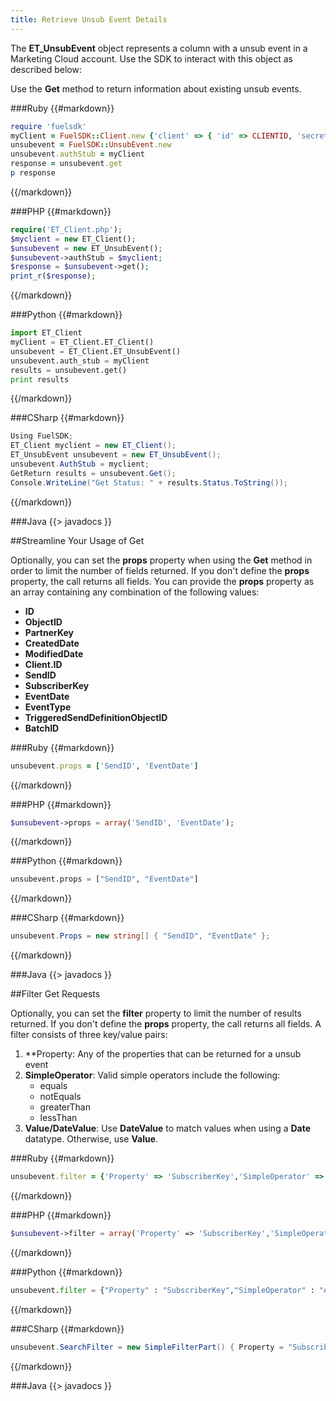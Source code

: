 ```yaml
---
title: Retrieve Unsub Event Details
---
```

The **ET_UnsubEvent** object represents a column with a unsub event in a Marketing Cloud account. Use the SDK to interact with this object as described below:

Use the **Get** method to return information about existing unsub events.

###Ruby
{{#markdown}}
```ruby  
require 'fuelsdk'
myClient = FuelSDK::Client.new {'client' => { 'id' => CLIENTID, 'secret' => SECRET }}
unsubevent = FuelSDK::UnsubEvent.new
unsubevent.authStub = myClient
response = unsubevent.get
p response
```
{{/markdown}}

###PHP
{{#markdown}}
```php  
require('ET_Client.php');
$myclient = new ET_Client();
$unsubevent = new ET_UnsubEvent();
$unsubevent->authStub = $myclient;
$response = $unsubevent->get();
print_r($response);
```
{{/markdown}}

###Python
{{#markdown}}
```python
import ET_Client
myClient = ET_Client.ET_Client()
unsubevent = ET_Client.ET_UnsubEvent()
unsubevent.auth_stub = myClient
results = unsubevent.get()
print results
```
{{/markdown}}

###CSharp
{{#markdown}}
```csharp  
Using FuelSDK;
ET_Client myclient = new ET_Client();
ET_UnsubEvent unsubevent = new ET_UnsubEvent();
unsubevent.AuthStub = myclient;
GetReturn results = unsubevent.Get();
Console.WriteLine("Get Status: " + results.Status.ToString());
```
{{/markdown}}

###Java
{{> javadocs }}


##Streamline Your Usage of Get

Optionally, you can set the **props** property when using the **Get** method in order to limit the number of fields returned. If you don't define the **props** property, the call returns all fields. You can provide the **props** property as an array containing any combination of the following values:
*   **ID**
*   **ObjectID**
*   **PartnerKey**
*   **CreatedDate**
*   **ModifiedDate**
*   **Client.ID**
*   **SendID**
*   **SubscriberKey**
*   **EventDate**
*   **EventType**
*   **TriggeredSendDefinitionObjectID**
*   **BatchID**

###Ruby
{{#markdown}}
```ruby  
unsubevent.props = ['SendID', 'EventDate']
```
{{/markdown}}

###PHP
{{#markdown}}
```php  
$unsubevent->props = array('SendID', 'EventDate');
```
{{/markdown}}

###Python
{{#markdown}}
```python  
unsubevent.props = ["SendID", "EventDate"]
```
{{/markdown}}

###CSharp
{{#markdown}}
```csharp  
unsubevent.Props = new string[] { "SendID", "EventDate" };
```
{{/markdown}}

###Java
{{> javadocs }}

##Filter Get Requests

Optionally, you can set the **filter** property to limit the number of results returned.  If you don't define the **props** property, the call returns all fields. A filter consists of three key/value pairs:
1. **Property: Any of the properties that can be returned for a unsub event
2. **SimpleOperator**: Valid simple operators include the following:
	- equals
	- notEquals
	- greaterThan
	- lessThan
3. **Value/DateValue**: Use **DateValue** to match values when using a **Date** datatype. Otherwise, use **Value**.

###Ruby
{{#markdown}}
```ruby  
unsubevent.filter = {'Property' => 'SubscriberKey','SimpleOperator' => 'equals','Value' => 'example@example.com'}
```
{{/markdown}}

###PHP
{{#markdown}}
```php  
$unsubevent->filter = array('Property' => 'SubscriberKey','SimpleOperator' => 'equals','Value' => 'example@example.com');
```
{{/markdown}}

###Python
{{#markdown}}
```python  
unsubevent.filter = {"Property" : "SubscriberKey","SimpleOperator" : "equals","Value" : "example@example.com"}
```
{{/markdown}}

###CSharp
{{#markdown}}
```csharp  
unsubevent.SearchFilter = new SimpleFilterPart() { Property = "SubscriberKey", SimpleOperator = SimpleOperators.greaterThan, Value = new string[] { "example@example.com" } };
```
{{/markdown}}

###Java
{{> javadocs }}